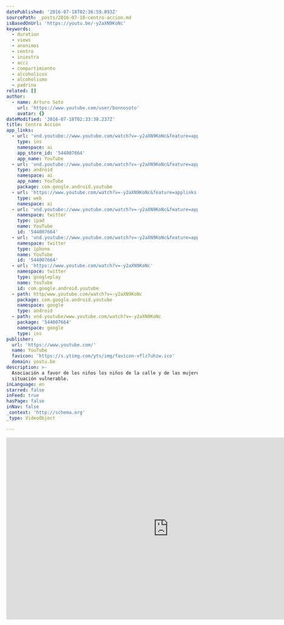 ```yaml
---
datePublished: '2016-07-18T02:36:59.893Z'
sourcePath: _posts/2016-07-18-centro-accion.md
isBasedOnUrl: 'https://youtu.be/-y2aXN9KoNc'
keywords:
  - duration
  - views
  - anonimos
  - centro
  - iniestra
  - acci
  - compartimiento
  - alcoholicos
  - alcoholismo
  - padrino
related: []
author:
  - name: Arturo Soto
    url: 'https://www.youtube.com/user/bonnosoto'
    avatar: {}
dateModified: '2016-07-18T02:33:38.237Z'
title: Centro Acción
app_links:
  - url: 'vnd.youtube://www.youtube.com/watch?v=-y2aXN9KoNc&feature=applinks'
    type: ios
    namespace: ai
    app_store_id: '544007664'
    app_name: YouTube
  - url: 'vnd.youtube://www.youtube.com/watch?v=-y2aXN9KoNc&feature=applinks'
    type: android
    namespace: ai
    app_name: YouTube
    package: com.google.android.youtube
  - url: 'https://www.youtube.com/watch?v=-y2aXN9KoNc&feature=applinks'
    type: web
    namespace: ai
  - url: 'vnd.youtube://www.youtube.com/watch?v=-y2aXN9KoNc&feature=applinks'
    namespace: twitter
    type: ipad
    name: YouTube
    id: '544007664'
  - url: 'vnd.youtube://www.youtube.com/watch?v=-y2aXN9KoNc&feature=applinks'
    namespace: twitter
    type: iphone
    name: YouTube
    id: '544007664'
  - url: 'https://www.youtube.com/watch?v=-y2aXN9KoNc'
    namespace: twitter
    type: googleplay
    name: YouTube
    id: com.google.android.youtube
  - path: http/www.youtube.com/watch?v=-y2aXN9KoNc
    package: com.google.android.youtube
    namespace: google
    type: android
  - path: vnd.youtube/www.youtube.com/watch?v=-y2aXN9KoNc
    package: '544007664'
    namespace: google
    type: ios
publisher:
  url: 'https://www.youtube.com/'
  name: YouTube
  favicon: 'https://s.ytimg.com/yts/img/favicon-vflz7uhzw.ico'
  domain: youtu.be
description: >-
  Asociación a favor de los niños los niños de la calle y de las mujeres en
  situación vulnerable.
inLanguage: en
starred: false
inFeed: true
hasPage: false
inNav: false
_context: 'http://schema.org'
_type: VideoObject

---
```

<iframe src="https://cdn.embedly.com/widgets/media.html?src=https%3A%2F%2Fwww.youtube.com%2Fembed%2F-y2aXN9KoNc%3Ffeature%3Doembed&amp;url=http%3A%2F%2Fwww.youtube.com%2Fwatch%3Fv%3D-y2aXN9KoNc&amp;image=https%3A%2F%2Fi.ytimg.com%2Fvi%2F-y2aXN9KoNc%2Fhqdefault.jpg&amp;key=b7d04c9b404c499eba89ee7072e1c4f7&amp;type=text%2Fhtml&amp;schema=youtube" width="854" height="480" scrolling="no" frameborder="0" allowfullscreen="" style=""></iframe>